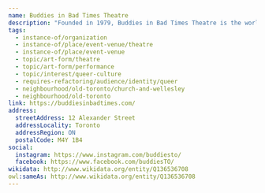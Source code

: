 ```yaml
---
name: Buddies in Bad Times Theatre
description: "Founded in 1979, Buddies in Bad Times Theatre is the world's longest-running and largest queer theatre company. A vital hub for 2SLGBTQ+ artists and audiences, Buddies presents innovative, provocative work that challenges conventions and celebrates queer culture. The theatre operates a 250-seat mainstage and hosts numerous festivals including the annual Rhubarb Festival, Canada's longest-running live arts festival."
tags:
  - instance-of/organization
  - instance-of/place/event-venue/theatre
  - instance-of/place/event-venue
  - topic/art-form/theatre
  - topic/art-form/performance
  - topic/interest/queer-culture
  - requires-refactoring/audience/identity/queer
  - neighbourhood/old-toronto/church-and-wellesley
  - neighbourhood/old-toronto
link: https://buddiesinbadtimes.com/
address:
  streetAddress: 12 Alexander Street
  addressLocality: Toronto
  addressRegion: ON
  postalCode: M4Y 1B4
social:
  instagram: https://www.instagram.com/buddiesto/
  facebook: https://www.facebook.com/buddiesTO/
wikidata: http://www.wikidata.org/entity/Q136536708
owl:sameAs: http://www.wikidata.org/entity/Q136536708
---
```

